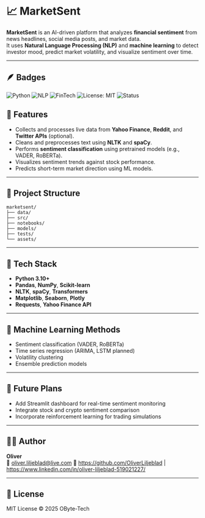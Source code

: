 # 📈 MarketSent

**MarketSent** is an AI-driven platform that analyzes **financial sentiment** from news headlines, social media posts, and market data.  
It uses **Natural Language Processing (NLP)** and **machine learning** to detect investor mood, predict market volatility, and visualize sentiment over time.

---
## 🪶 Badges
![Python](https://img.shields.io/badge/Python-3.10-blue?logo=python&logoColor=white)
![NLP](https://img.shields.io/badge/Topic-NLP-purple)
![FinTech](https://img.shields.io/badge/Domain-FinTech-blue)
![License: MIT](https://img.shields.io/badge/License-MIT-green.svg)
![Status](https://img.shields.io/badge/status-active-brightgreen)


## 🚀 Features
- Collects and processes live data from **Yahoo Finance**, **Reddit**, and **Twitter APIs** (optional).
- Cleans and preprocesses text using **NLTK** and **spaCy**.
- Performs **sentiment classification** using pretrained models (e.g., VADER, RoBERTa).
- Visualizes sentiment trends against stock performance.
- Predicts short-term market direction using ML models.

---

## 📂 Project Structure
```
marketsent/
├── data/
├── src/
├── notebooks/
├── models/
├── tests/
└── assets/
```

---

## 🧰 Tech Stack
- **Python 3.10+**
- **Pandas**, **NumPy**, **Scikit-learn**
- **NLTK**, **spaCy**, **Transformers**
- **Matplotlib**, **Seaborn**, **Plotly**
- **Requests**, **Yahoo Finance API**

---

## 🤖 Machine Learning Methods
- Sentiment classification (VADER, RoBERTa)
- Time series regression (ARIMA, LSTM planned)
- Volatility clustering
- Ensemble prediction models

---

## 🧠 Future Plans
- Add Streamlit dashboard for real-time sentiment monitoring
- Integrate stock and crypto sentiment comparison
- Incorporate reinforcement learning for trading simulations

---

## 🧑‍💻 Author
**Oliver**  
📧 oliver.liljeblad@live.com
💼 https://github.com/OliverLiljeblad | https://www.linkedin.com/in/oliver-liljeblad-519021227/ 

---

## 📜 License
MIT License © 2025 OByte-Tech
